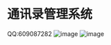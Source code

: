 # 通讯录管理系统
QQ:609087282
![image](https://github.com/qiyecao5/address-book/assets/121850539/2cf58c3a-049e-4f32-8935-9f2ad2e8281f)
![image](https://github.com/qiyecao5/address-book/assets/121850539/f0add3c7-c610-4537-8aee-f08793629884)

